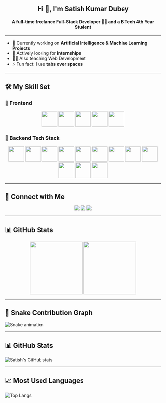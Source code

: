 <h2 align="center">Hi 👋, I'm Satish Kumar Dubey</h2>
<h4 align="center">A full-time freelance Full-Stack Developer 👨‍💻 and a B.Tech 4th Year Student</h4>

---

- 🔭 Currently working on **Artificial Intelligence & Machine Learning Projects**   
- 🌱 Actively looking for **internships**  
- 🧑‍🏫 Also teaching Web Development  
- ⚡ Fun fact: I use **tabs over spaces**

---

## 🛠️ My Skill Set

### 🚀 Frontend
<div align="center">
  <img src="https://profilinator.rishav.dev/skills-assets/html5-original-wordmark.svg" height="50" />
  <img src="https://profilinator.rishav.dev/skills-assets/css3-original-wordmark.svg" height="50" />
  <img src="https://profilinator.rishav.dev/skills-assets/javascript-original.svg" height="50" />
  <img src="https://profilinator.rishav.dev/skills-assets/react-original-wordmark.svg" height="50" />
  <img src="https://profilinator.rishav.dev/skills-assets/bootstrap-plain.svg" height="50" />
</div>

### 🚀 Backend Tech Stack
<div align="center">  
  <img src="https://profilinator.rishav.dev/skills-assets/nodejs-original-wordmark.svg" height="50" />
  <img src="https://profilinator.rishav.dev/skills-assets/php-original.svg" height="50" />
  <img src="https://profilinator.rishav.dev/skills-assets/mysql-original-wordmark.svg" height="50" />
  <img src="https://profilinator.rishav.dev/skills-assets/mongodb-original-wordmark.svg" height="50" />
  <img src="https://profilinator.rishav.dev/skills-assets/python-original.svg" height="50" />
  <img src="https://profilinator.rishav.dev/skills-assets/java-original-wordmark.svg" height="50" />
  <img src="https://profilinator.rishav.dev/skills-assets/keras.png" height="50" />
  <img src="https://profilinator.rishav.dev/skills-assets/opencv-icon.svg" height="50" />
  <img src="https://profilinator.rishav.dev/skills-assets/gnu_bash-icon.svg" height="50" />
  <img src="https://profilinator.rishav.dev/skills-assets/linux-original.svg" height="50" />
  <img src="https://profilinator.rishav.dev/skills-assets/nginx-original.svg" height="50" />
  <img src="https://profilinator.rishav.dev/skills-assets/git-scm-icon.svg" height="50" />
</div>  

---

## 🔗 Connect with Me
<div align="center">
  <a href="https://github.com/Satishdubey007"><img src="https://img.shields.io/badge/github-%2324292e.svg?&style=for-the-badge&logo=github&logoColor=white" /></a>
  <a href="https://www.linkedin.com/in/satish-kumar-dubey-265345320/"><img src="https://img.shields.io/badge/linkedin-%231E77B5.svg?&style=for-the-badge&logo=linkedin&logoColor=white" /></a>
  <a href="https://www.instagram.com/satish_dwivedi__896"><img src="https://img.shields.io/badge/instagram-%23E4405F.svg?&style=for-the-badge&logo=instagram&logoColor=white" /></a>
</div>  

---

## 📊 GitHub Stats
<div align="center">
  <img src="https://github-readme-stats.vercel.app/api?username=Satishdubey007&show_icons=true&theme=radical&hide_border=true" height="170" />

  
  <img src="https://github-readme-stats.vercel.app/api/top-langs/?username=Satishdubey007&layout=compact&theme=radical&hide_border=true" height="170" />
</div>

---



<!-- Other sections above -->

## 🐍 Snake Contribution Graph
![Snake animation](https://github.com/USERNAME/USERNAME/blob/output/github-contribution-grid-snake.svg)

---

## 📊 GitHub Stats
![Satish's GitHub stats](https://github-readme-stats.vercel.app/api?username=Satishdubey007&show_icons=true&theme=radical)

---

## 📈 Most Used Languages
![Top Langs](https://github-readme-stats.vercel.app/api/top-langs/?username=Satishdubey007&layout=compact&theme=radical)

